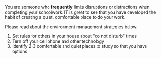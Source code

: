 
You are someone who **frequently** limits disruptions or distractions when completing your schoolwork. IT is great to see that you have developed the habit of creating a quiet, comfortable place to do your work.

Please read about the environment management strategies below.

1.	Set rules for others in your house about "do not disturb" times
2.	Turn off your cell phone and other technology
3.	Identify 2-3 comfortable and quiet places to study so that you have options


